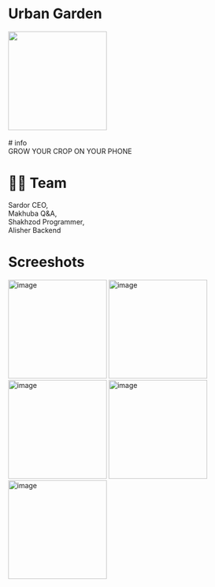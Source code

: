 # Urban Garden

<img src="https://github.com/Shahzod010299/urban_garden/assets/79000077/5af27674-2619-40ad-8d43-ccaf3122137e" width="200">
 <br/> 

<br/>
# info
<br/> GROW YOUR CROP ON YOUR PHONE <br/>


# 🧑‍💻 Team 
Sardor CEO, <br/>
Makhuba Q&A, <br/>
Shakhzod Programmer, <br/>
Alisher Backend

# Screeshots
<img width="200" alt="image" src="https://github.com/Shahzod010299/urban_garden/assets/79000077/a984d1c0-7652-45ba-aeac-0c4a8b1d280a">

<img width="200" alt="image" src="https://github.com/Shahzod010299/urban_garden/assets/79000077/a32b35ba-fd39-440d-9947-5327a952b48d">

<img width="200" alt="image" src="https://github.com/Shahzod010299/urban_garden/assets/79000077/642f8afa-f011-4f3f-b72d-42ea995579f1">

<img width="200" alt="image" src="https://github.com/Shahzod010299/urban_garden/assets/79000077/3aeef728-ce0d-4907-b721-d00caa7e031d">

<img width="200" alt="image" src="https://github.com/Shahzod010299/urban_garden/assets/79000077/f14d8a10-fa25-4f37-a056-75f5b1ea11f1">





